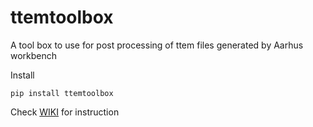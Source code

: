 # ttemtoolbox
A tool box to use for post processing of ttem files generated by Aarhus workbench 

Install 

```
pip install ttemtoolbox
```

Check [WIKI](https://github.com/jldz9/ttemtoolbox/wiki) for instruction 


